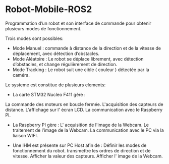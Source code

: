 # Robot-Mobile-ROS2



Programmation d’un robot et son interface de commande pour obtenir plusieurs modes de fonctionnement.


Trois modes sont possibles:

- Mode Manuel : commande à distance de la direction et de la vitesse de déplacement, avec détection d’obstacles.
- Mode Aléatoire : Le robot se déplace librement, avec détection d’obstacles, et change régulièrement de direction.
- Mode Tracking : Le robot suit une cible ( couleur ) détectée par la caméra.


Le systeme est constitue de plusieurs elements:

- La carte STM32 Nucleo F411 gère :

La commande des moteurs en boucle fermée.
L'acquisition des capteurs de distance.
L'affichage sur l' écran LCD.
La communication avec le Raspberry PI.

- La Raspberry PI gère :
L' acquisition de l'image de la Webcam.
Le traitement de l'image de la Webcam.
La communication avec le PC via la liaison WIFI.

- Une IHM est présente sur PC Host afin de :
Définir les modes de fonctionnement du robot.
transmettre les ordres de direction et de vitesse.
Afficher la valeur des capteurs.
Afficher l' image de la Webcam.


